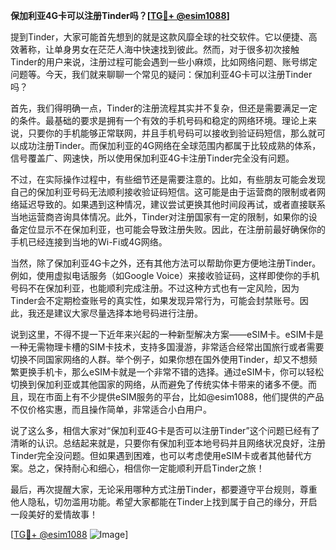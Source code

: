 **保加利亚4G卡可以注册Tinder吗？[[TG💪+ @esim1088](https://t.me/s/esim1088)]**

提到Tinder，大家可能首先想到的就是这款风靡全球的社交软件。它以便捷、高效著称，让单身男女在茫茫人海中快速找到彼此。然而，对于很多初次接触Tinder的用户来说，注册过程可能会遇到一些小麻烦，比如网络问题、账号绑定问题等。今天，我们就来聊聊一个常见的疑问：保加利亚4G卡可以注册Tinder吗？

首先，我们得明确一点，Tinder的注册流程其实并不复杂，但还是需要满足一定的条件。最基础的要求是拥有一个有效的手机号码和稳定的网络环境。理论上来说，只要你的手机能够正常联网，并且手机号码可以接收到验证码短信，那么就可以成功注册Tinder。而保加利亚的4G网络在全球范围内都属于比较成熟的体系，信号覆盖广、网速快，所以使用保加利亚4G卡注册Tinder完全没有问题。

不过，在实际操作过程中，有些细节还是需要注意的。比如，有些朋友可能会发现自己的保加利亚号码无法顺利接收验证码短信。这可能是由于运营商的限制或者网络延迟导致的。如果遇到这种情况，建议尝试更换其他时间段再试，或者直接联系当地运营商咨询具体情况。此外，Tinder对注册国家有一定的限制，如果你的设备定位显示不在保加利亚，也可能会导致注册失败。因此，在注册前最好确保你的手机已经连接到当地的Wi-Fi或4G网络。

当然，除了保加利亚4G卡之外，还有其他方法可以帮助你更方便地注册Tinder。例如，使用虚拟电话服务（如Google Voice）来接收验证码，这样即使你的手机号码不在保加利亚，也能顺利完成注册。不过这种方式也有一定风险，因为Tinder会不定期检查账号的真实性，如果发现异常行为，可能会封禁账号。因此，我还是建议大家尽量选择本地号码进行注册。

说到这里，不得不提一下近年来兴起的一种新型解决方案——eSIM卡。eSIM卡是一种无需物理卡槽的SIM卡技术，支持多国漫游，非常适合经常出国旅行或者需要切换不同国家网络的人群。举个例子，如果你想在国外使用Tinder，却又不想频繁更换手机卡，那么eSIM卡就是一个非常不错的选择。通过eSIM卡，你可以轻松切换到保加利亚或其他国家的网络，从而避免了传统实体卡带来的诸多不便。而且，现在市面上有不少提供eSIM服务的平台，比如@esim1088，他们提供的产品不仅价格实惠，而且操作简单，非常适合小白用户。

说了这么多，相信大家对“保加利亚4G卡是否可以注册Tinder”这个问题已经有了清晰的认识。总结起来就是，只要你有保加利亚本地号码并且网络状况良好，注册Tinder完全没问题。但如果遇到困难，也可以考虑使用eSIM卡或者其他替代方案。总之，保持耐心和细心，相信你一定能顺利开启Tinder之旅！

最后，再次提醒大家，无论采用哪种方式注册Tinder，都要遵守平台规则，尊重他人隐私，切勿滥用功能。希望大家都能在Tinder上找到属于自己的缘分，开启一段美好的爱情故事！ 

[[TG💪+ @esim1088](https://t.me/s/esim1088) ![Image](https://i.postimg.cc/4NQfJmqS/Snipaste-2025-05-13-00-14-12.png)]